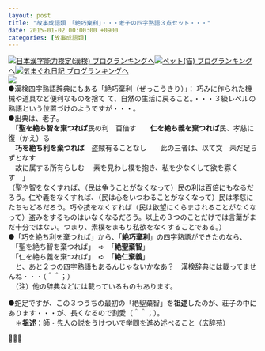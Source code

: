```yaml
---
layout: post
title: "故事成語類　「絶巧棄利」・・・老子の四字熟語３点セット・・・"
date: 2015-01-02 00:00:00 +0900
categories: [故事成語類]
---
```


[![](/syuusyuu9701/assets/images/故事成語類-「絶巧棄利」・・・老子の四字熟語３点セット・・・-br_c_3028_1.gif)](http://blog.with2.net/link.php?1659096:3028 "日本漢字能力検定(漢検) ブログランキングへ")[日本漢字能力検定(漢検) ブログランキングへ](http://blog.with2.net/link.php?1659096:3028)[![](/syuusyuu9701/assets/images/故事成語類-「絶巧棄利」・・・老子の四字熟語３点セット・・・-br_c_1348_1.gif)](http://blog.with2.net/link.php?1659096:1348 "ペット(猫) ブログランキングへ")[ペット(猫) ブログランキングへ](http://blog.with2.net/link.php?1659096:1348)[![](/syuusyuu9701/assets/images/故事成語類-「絶巧棄利」・・・老子の四字熟語３点セット・・・-br_c_9257_1.gif)](http://blog.with2.net/link.php?1659096:9257 "気まぐれ日記 ブログランキングへ")[気まぐれ日記 ブログランキングへ](http://blog.with2.net/link.php?1659096:9257)  
![](/syuusyuu9701/assets/images/故事成語類-「絶巧棄利」・・・老子の四字熟語３点セット・・・-c6c95ee7c63a0bb7530ca18dddc7fbe4.png)  
●漢検四字熟語辞典にもある「絶巧棄利（ぜっこうきり）」： 巧みに作られた機械や道具など便利なものを捨て て、自然の生活に戻ること。・・・３級レベルの熟語という位置づけのようですが・・・。  
●出典は、老子。  
　「**聖を絶ち智を棄つれば**民の利　百倍す　　**仁を絶ち義を棄つれば**民、孝慈に復（かえ）る  
　**巧を絶ち利を棄つれば**　盗賊有ることなし　　此の三者は、以て文　未だ足らずとなす  
　故に属する所有らしむ　 素を見わし樸を抱き、私を少なくして欲を寡くす　」  
（聖や智をなくすれば、（民は争うことがなくなって）民の利は百倍にもなるだろう。仁や義をなくすれば、（民は心をいつわることがなくなって）民は孝慈にたちもどるだろう。巧や技をなくすれば（民は欲望にくらまされることがなくなって）盗みをするものはいなくなるだろう。以上の３つのことだけでは言葉がまだ十分ではない。つまり、素樸をまもり私欲をなくすることである。）  
●「巧を絶ち利を棄つれば」から、「**絶巧棄利**」の四字熟語ができたのなら、  
　「聖を絶ち智を棄つれば」　➪　「**絶聖棄智**」  
　「仁を絶ち義を棄つれば」　➪　「**絶仁棄義**」　  
　と、あと２つの四字熟語もあるんじゃないかなあ？　漢検辞典には載ってませんね・・・（＾＾；）　  
　（注）他の辞典などには載っているものもあります。  
  
●蛇足ですが、この３つうちの最初の「絶聖棄智」を**祖述**したのが、荘子の中にあります・・・が、長くなるので割愛（＾＾；）。  
　＊**祖述**：師・先人の説をうけついで学問を進め述べること（広辞苑）  
  
👋👋👋  
  